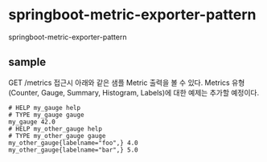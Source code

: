 # springboot-metric-exporter-pattern
springboot-metric-exporter-pattern

## sample 
GET /metrics 접근시 아래와 같은 샘플 Metric 출력을 볼 수 있다.
Metrics 유형(Counter, Gauge, Summary, Histogram, Labels)에 대한 예제는 추가할 예정이다.
```
# HELP my_gauge help
# TYPE my_gauge gauge
my_gauge 42.0
# HELP my_other_gauge help
# TYPE my_other_gauge gauge
my_other_gauge{labelname="foo",} 4.0
my_other_gauge{labelname="bar",} 5.0
```